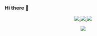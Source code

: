 ### Hi there 👋

<p align="center">
  <a href="https://github.com/lamld203844">
    <img src="https://github-profile-summary-cards.vercel.app/api/cards/profile-details?username=lamld203844&theme=transparent" />
  </a>
  <a href="https://github.com/lamld203844">
    <img src="https://github-readme-streak-stats.herokuapp.com/?user=lamld203844&hide_border=true&card_width=338&theme=transparent" />
  </a>
  <a href="https://github.com/lamld203844">
    <img src="http://github-profile-summary-cards.vercel.app/api/cards/stats?username=lamld203844&theme=transparent" />
  </a>
</p>

<p align="center">
  <a href="https://github.com/lamld203844">
    <img src="https://komarev.com/ghpvc/?username=lamld203844&color=blue&style=flat)" />
  </a>
</p>


<!--
**lamld203844/lamld203844** is a ✨ _special_ ✨ repository because its `README.md` (this file) appears on your GitHub profile.

Here are some ideas to get you started:

- 🔭 I’m currently working on ...
- 🌱 I’m currently learning ...
- 👯 I’m looking to collaborate on ...
- 🤔 I’m looking for help with ...
- 💬 Ask me about ...
- 📫 How to reach me: ...
- 😄 Pronouns: ...
- ⚡ Fun fact: ...
-->
